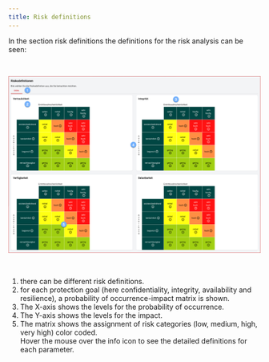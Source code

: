 ```yaml
---
title: Risk definitions
---
```


In the section risk definitions the definitions for the risk analysis can be seen:

<br>

![risk definition](./docs/2.manual/6.risk-definition/media/veo_risk-definition.de.png)

<br>

1. there can be different risk definitions.
1. for each protection goal (here confidentiality, integrity, availability and resilience), a probability of occurrence-impact matrix is shown.
1. The X-axis shows the levels for the probability of occurrence.
1. The Y-axis shows the levels for the impact.
1. The matrix shows the assignment of risk categories (low, medium, high, very high) color coded. <br>Hover the mouse over the info icon to see the detailed definitions for each parameter.

<br>
